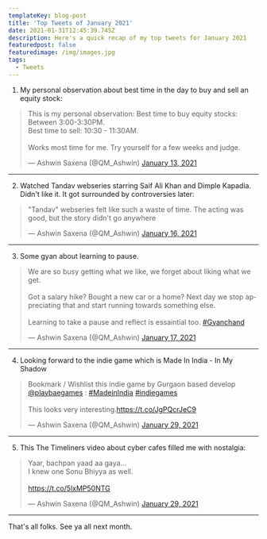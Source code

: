 ```yaml
---
templateKey: blog-post
title: 'Top Tweets of January 2021'
date: 2021-01-31T12:45:39.745Z
description: Here's a quick recap of my top tweets for January 2021
featuredpost: false
featuredimage: /img/images.jpg
tags:
  - Tweets
---
```

1. My personal observation about best time in the day to buy and sell an equity stock:
<blockquote class="twitter-tweet"><p lang="en" dir="ltr">This is my personal observation: Best time to buy equity stocks: Between 3:00-3:30PM.<br>Best time to sell: 10:30 - 11:30AM.<br><br>Works most time for me. Try yourself for a few weeks and judge.</p>&mdash; Ashwin Saxena (@QM_Ashwin) <a href="https://twitter.com/QM_Ashwin/status/1349277445560520704?ref_src=twsrc%5Etfw">January 13, 2021</a></blockquote> <script async src="https://platform.twitter.com/widgets.js" charset="utf-8"></script> 
 
-----
2. Watched Tandav webseries starring Saif Ali Khan and Dimple Kapadia. Didn't like it. It got surrounded by controversies later:
<blockquote class="twitter-tweet"><p lang="en" dir="ltr">&quot;Tandav&quot; webseries felt like such a waste of time. The acting was good, but the story didn&#39;t go anywhere</p>&mdash; Ashwin Saxena (@QM_Ashwin) <a href="https://twitter.com/QM_Ashwin/status/1350546895253327872?ref_src=twsrc%5Etfw">January 16, 2021</a></blockquote> <script async src="https://platform.twitter.com/widgets.js" charset="utf-8"></script> 
 
----

3. Some gyan about learning to pause.
<blockquote class="twitter-tweet"><p lang="en" dir="ltr">We are so busy getting what we like, we forget about liking what we get.<br><br>Got a salary hike? Bought a new car or a home? Next day we stop appreciating that and start running towards something else. <br><br>Learning to take a pause and reflect is essaintial too. <a href="https://twitter.com/hashtag/Gyanchand?src=hash&amp;ref_src=twsrc%5Etfw">#Gyanchand</a></p>&mdash; Ashwin Saxena (@QM_Ashwin) <a href="https://twitter.com/QM_Ashwin/status/1350723303195873284?ref_src=twsrc%5Etfw">January 17, 2021</a></blockquote> <script async src="https://platform.twitter.com/widgets.js" charset="utf-8"></script> 

-------
4. Looking forward to the indie game which is Made In India - In My Shadow

<blockquote class="twitter-tweet"><p lang="en" dir="ltr">Bookmark / Wishlist this indie game by Gurgaon based develop <a href="https://twitter.com/playbaegames?ref_src=twsrc%5Etfw">@playbaegames</a> : <a href="https://twitter.com/hashtag/MadeinIndia?src=hash&amp;ref_src=twsrc%5Etfw">#MadeinIndia</a> <a href="https://twitter.com/hashtag/indiegames?src=hash&amp;ref_src=twsrc%5Etfw">#indiegames</a> <br><br>This looks very interesting.<a href="https://t.co/JgPQcrJeC9">https://t.co/JgPQcrJeC9</a></p>&mdash; Ashwin Saxena (@QM_Ashwin) <a href="https://twitter.com/QM_Ashwin/status/1355023793807261698?ref_src=twsrc%5Etfw">January 29, 2021</a></blockquote> <script async src="https://platform.twitter.com/widgets.js" charset="utf-8"></script> 

-----

5. This The Timeliners video about cyber cafes filled me with nostalgia: 

<blockquote class="twitter-tweet"><p lang="hi" dir="ltr">Yaar, bachpan yaad aa gaya...<br>I knew one Sonu Bhiyya as well.<br><br> <a href="https://t.co/5lxMP50NTG">https://t.co/5lxMP50NTG</a></p>&mdash; Ashwin Saxena (@QM_Ashwin) <a href="https://twitter.com/QM_Ashwin/status/1355138896644853764?ref_src=twsrc%5Etfw">January 29, 2021</a></blockquote> <script async src="https://platform.twitter.com/widgets.js" charset="utf-8"></script> 
 
-----


That's all folks. See ya all next month.

